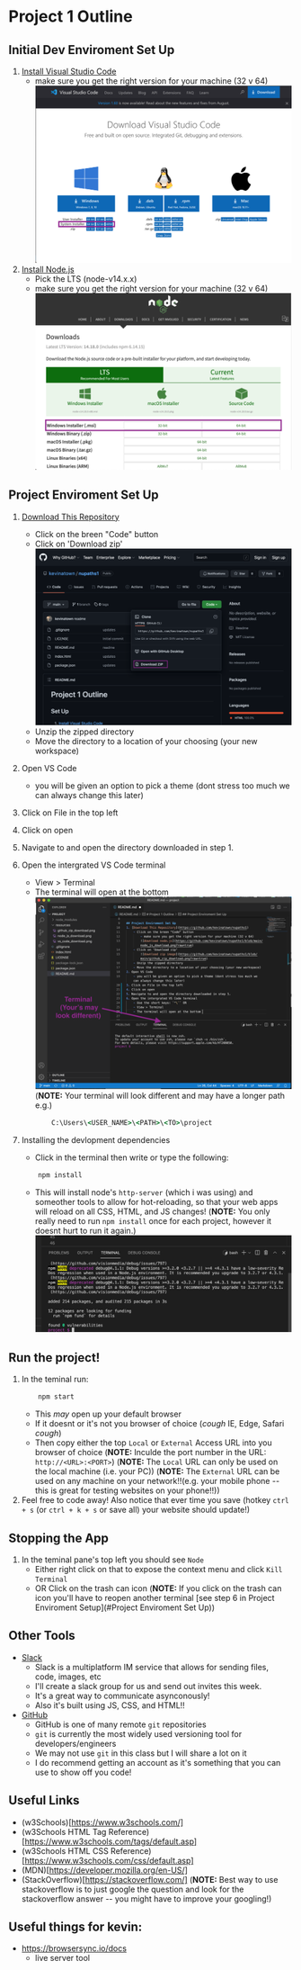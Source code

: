 # Project 1 Outline

## Initial Dev Enviroment Set Up
1. [Install Visual Studio Code](https://code.visualstudio.com/Download)
    - make sure you get the right version for your machine (32 v 64)
        ![download vs code](https://github.com/kevinatown/nupaths1/blob/main/resources/vs_code_download.png?raw=true)
2. [Install Node.js](https://nodejs.org/en/download/)
    - Pick the LTS (node-v14.x.x)
    - make sure you get the right version for your machine (32 v 64)
        ![download node.js](https://github.com/kevinatown/nupaths1/blob/main/resources/node_js_download.png?raw=true)

## Project Enviroment Set Up
1. [Download This Repository](https://github.com/kevinatown/nupaths1)
    - Click on the breen "Code" button
    - Click on 'Download zip'
        ![download zip image](https://github.com/kevinatown/nupaths1/blob/main/resources/github_zip_download.png?raw=true)
    - Unzip the zipped directory
    - Move the directory to a location of your choosing (your new workspace)
2. Open VS Code
    - you will be given an option to pick a theme (dont stress too much we can always change this later)
3. Click on File in the top left
4. Click on open
5. Navigate to and open the directory downloaded in step 1.
6. Open the intergrated VS Code terminal
    - View > Terminal
    - The terminal will open at the bottom
    ![terminal overview](https://github.com/kevinatown/nupaths1/blob/main/resources/terminal.png?raw=true)
    (**NOTE:** Your terminal will look different and may have a longer path
        e.g.)
        ```cmd
            C:\Users\<USER_NAME>\<PATH>\<TO>\project
        ```

7. Installing the devlopment dependencies
    - Click in the terminal then write or type the following:
    ```cmd
        npm install
    ```
    - This will install node's `http-server` (which i was using) and someother tools to allow for hot-reloading, so that your web apps will reload on all CSS, HTML, and JS changes!
    (**NOTE:** You only really need to run `npm install` once for each project, however it doesnt hurt to run it again.)
    ![npm install output](https://github.com/kevinatown/nupaths1/blob/main/resources/npmi_output.png?raw=true)

## Run the project!
1. In the teminal run:
    ```cmd
        npm start
    ```
    - This _may_ open up your default browser
    - If it doesnt or it's not you browser of choice (*cough* IE, Edge, Safari *cough*)
    - Then copy either the top `Local` or `External` Access URL into you browser of choice
    (**NOTE:** Inculde the port number in the URL: `http://<URL>:<PORT>`)
    (**NOTE:** The `Local` URL can only be used on the local machine (i.e. your PC))
    (**NOTE:** The `External` URL can be used on any machine on your network!!(e.g. your mobile phone -- this is great for testing websites on your phone!!))
2. Feel free to code away! Also notice that ever time you save (hotkey `ctrl + s` (or `ctrl + k + s` or save all) your website should update!)

## Stopping the App
1. In the teminal pane's top left you should see `Node`
    - Either right click on that to expose the context menu and click `Kill Terminal`
    - OR Click on the trash can icon
    (**NOTE:** If you click on the trash can icon you'll have to reopen another terminal [see step 6 in Project Enviroment Setup](#Project Enviroment Set Up)) 

## Other Tools
- [Slack](https://slack.com/downloads)
    - Slack is a multiplatform IM service that allows for sending files, code, images, etc
    - I'll create a slack group for us and send out invites this week.
    - It's a great way to communicate asynconously!
    - Also it's built using JS, CSS, and HTML!!
- [GitHub](https://github.com/)
    - GitHub is one of many remote `git` repositories
    - `git` is currently the most widely used versioning tool for developers/engineers
    - We may not use `git` in this class but I will share a lot on it
    - I do recommend getting an account as it's something that you can use to show off you code!

## Useful Links
- (w3Schools)[https://www.w3schools.com/]
- (w3Schools HTML Tag Reference)[https://www.w3schools.com/tags/default.asp]
- (w3Schools HTML CSS Reference)[https://www.w3schools.com/css/default.asp]
- (MDN)[https://developer.mozilla.org/en-US/]
- (StackOverflow)[https://stackoverflow.com/] (**NOTE:** Best way to use stackoverflow is to just google the question and look for the stackoverflow answer -- you might have to improve your googling!)



## Useful things for kevin:
- https://browsersync.io/docs
    - live server tool